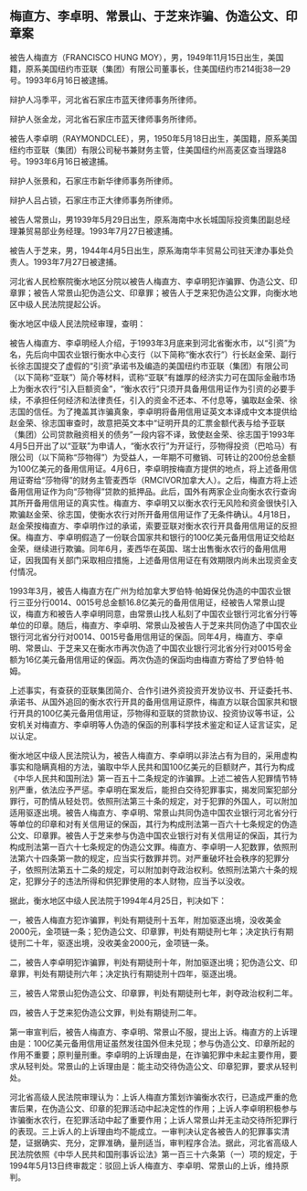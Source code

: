 ## 梅直方、李卓明、常景山、于芝来诈骗、伪造公文、印章案

被告人梅直方（FRANCISCO HUNG MOY），男，1949年11月15日出生，美国籍，原系美国纽约市亚联（集团）有限公司董事长，住美国纽约市214街38—29号。1993年6月16日被逮捕。

辩护人冯季平，河北省石家庄市蓝天律师事务所律师。

辩护人张金龙，河北省石家庄市蓝天律师事务所律师。

被告人李卓明（RAYMONDCLEE），男，1950年5月18日出生，美国籍，原系美国纽约市亚联（集团）有限公司秘书兼财务主管，住美国纽约州高麦区查当理路8号。1993年6月16日被逮捕。

辩护人张景和，石家庄市新华律师事务所律师。

辩护人吕占锁，石家庄市正大律师事务所律师。

被告人常景山，男1939年5月29日出生，原系海南中水长城国际投资集团副总经理兼贸易部业务经理。1993年7月27日被逮捕。

被告人于芝来，男，1944年4月5日出生，原系海南华丰贸易公司驻天津办事处负责人。1993年7月27日被逮捕。

河北省人民检察院衡水地区分院以被告人梅直方、李卓明犯诈骗罪、伪造公文、印章罪；被告人常景山犯伪造公文、印章罪；被告人于芝来犯伪造公文罪，向衡水地区中级人民法院提起公诉。

衡水地区中级人民法院经审理，查明：

被告人梅直方、李卓明经人介绍，于1993年3月底来到河北省衡水市，以“引资”为名，先后向中国农业银行衡水中心支行（以下简称“衡水农行”）行长赵金荣、副行长徐志国提交了虚假的“引资”承诺书及编造的美国纽约市亚联（集团）有限公司（以下简称“亚联”）简介等材料，谎称“亚联”有雄厚的经济实力可在国际金融市场上为衡水农行“引入巨额资金”，“衡水农行”只须开具备用信用证作为引资的必要手续，不承担任何经济和法律责任，引入的资金不还本、不付息等，骗取赵金荣、徐志国的信任。为了掩盖其诈骗真象，李卓明将备用信用证英文本译成中文本提供给赵金荣、徐志国审查时，故意把英文本中“证明开具的汇票金额代表与给予亚联（集团）公司贷款融资相关的债务”一段内容不译，致使赵金荣、徐志国于1993年4月5日开出了以“亚联”为申请人，“衡水农行”为开证行，莎物得投资（巴哈马）有限公司（以下简称“莎物得”）为受益人，一年期不可撤销、可转让的200份总金额为100亿美元的备用信用证。4月6日，李卓明按梅直方提供的地点，将上述备用信用证寄给“莎物得”的财务主管麦西华（RMCIVOR加拿大人）。之后，梅直方将上述备用信用证作为向“莎物得”贷款的抵押品。此后，国外有两家企业向衡水农行查询其所开备用信用证的真实性。梅直方、李卓明又以衡水农行无风险和资金很快引入欺骗赵金荣、徐志国，使衡水农行对所开备用信用证作了无条件确认。4月18日，赵金荣按梅直方、李卓明作过的承诺，索要亚联对衡水农行开具备用信用证的反担保。梅直方、李卓明假造了一份联合国家共和银行的100亿美元备用信用证交给赵金荣，继续进行欺骗。同年6月，麦西华在英国、瑞士出售衡水农行的备用信用证，因我国有关部门采取相应措施，上述备用信用证在有效期限内尚未出现资金支付情况。

1993年3月，被告人梅直方在广州为给加拿大罗伯特·帕姆保兑伪造的中国农业银行三亚分行0014、0015号总金额16.8亿美元的备用信用证，经被告人常景山提议，梅直方和被告人李卓明同意，由常景山找人私刻了中国农业银行河北省分行等单位的印章。随后，梅直方、李卓明、常景山及被告人于芝来共同伪造了中国农业银行河北省分行对0014、0015号备用信用证的保函。同年4月，梅直方、李卓明、常景山、于芝来又在衡水市再次伪造了中国农业银行河北省分行对0015号金额为16亿美元备用信用证的保函。两次伪造的保函均由梅直方寄给了罗伯特·帕姆。

上述事实，有查获的亚联集团简介、合作引进外资投资开发协议书、开证委托书、承诺书、从国外追回的衡水农行开具的备用信用证原件，梅直方以联合国家共和银行开具的100亿美元备用信用证，莎物得和亚联的贷款协议、投资协议等书证，公安机关对梅直方、李卓明等人伪造的保函的刑事科学技术鉴定和证人证言证实，足以认定。

衡水地区中级人民法院认为，被告人梅直方、李卓明以非法占有为目的，采用虚构事实和隐瞒真相的方法，骗取中华人民共和国100亿美元的巨额财产，其行为构成《中华人民共和国刑法》第一百五十二条规定的诈骗罪。上述二被告人犯罪情节特别严重，依法应予严惩。李卓明在案发后，能担白交待犯罪事实，揭发同案犯部分罪行，可酌情从轻处罚。依照刑法第三十条的规定，对于犯罪的外国人，可以附加适用驱逐出境。被告人梅直方、李卓明、常景山共同伪造中国农业银行河北省分行等单位的印章和对有关信用证的保函，其行为构成刑法第一百六十七条规定的伪造公文、印章罪。被告人于芝来参与伪造中国农业银行对有关信用证的保函，其行为构成刑法第一百六十七条规定的伪造公文罪。梅直方、李卓明一人犯数罪，依照刑法第六十四条第一款的规定，应当实行数罪并罚。对严重破坏社会秩序的犯罪分子，依照刑法第五十二条的规定，可以附加剥夺政治权利。依照刑法第六十条的规定，犯罪分子的违法所得和供犯罪使用的本人财物，应当予以没收。

据此，衡水地区中级人民法院于1994年4月25日，判决如下：

一，被告人梅直方犯诈骗罪，判处有期徒刑十五年，附加驱逐出境，没收美金2000元，金项链一条；犯伪造公文、印章罪，判处有期徒刑七年；决定执行有期徒刑二十年，驱逐出境，没收美金2000元，金项链一条。

二，被告人李卓明犯诈骗罪，判处有期徒刑十年，附加驱逐出境；犯伪造公文、印章罪，判处有期徒刑六年；决定执行有期徒刑十四年，驱逐出境。

三，被告人常景山犯伪造公文、印章罪，判处有期徒刑七年，剥夺政治权利二年。

四，被告人于芝来犯伪造公文罪，判处有期徒刑二年。

第一审宣判后，被告人梅直方、李卓明、常景山不服，提出上诉。梅直方的上诉理由是：100亿美元备用信用证虽然发往国外但未兑现；参与伪造公文、印章所起的作用不重要；原判量刑重。李卓明的上诉理由是，在诈骗犯罪中未起主要作用，要求从轻判处。常景山的上诉理由是：能主动交待伪造公文、印章犯罪，要求从轻判处。

河北省高级人民法院审理认为：上诉人梅直方策划诈骗衡水农行，已造成严重的危害后果，在伪造公文、印章的犯罪活动中起决定性的作用；上诉人李卓明积极参与诈骗衡水农行，在犯罪活动中起了重要作用；上诉人常景山并无主动交待所犯罪行的表现。三上诉人的上诉理由均不能成立。一审判决认定各被告人的犯罪事实清楚，证据确实、充分，定罪准确，量刑适当，审判程序合法。据此，河北省高级人民法院依照《中华人民共和国刑事诉讼法》第一百三十六条第（一）项的规定，于1994年5月13日终审裁定：驳回上诉人梅直方、李卓明、常景山的上诉，维持原判。

